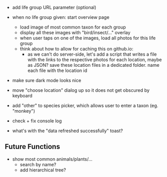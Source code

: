 + add life group URL parameter (optional)
+ when no life group given: start overview page
  + load image of most common taxon for each group
  + display all these images with "bird/insect/…" overlay
  + when user taps on one of the images, load all photos for this life group
  + think about how to allow for caching this on github.io:
    + as we can't do server-side, let's add a script that writes a file with the links to the respective photos for each location, maybe as JSON? save these location files in a dedicated folder. name each file with the location id

+ make sure dark mode looks nice
+ move "choose location" dialog up so it does not get obscured by keyboard
+ add "other" to species picker, which allows user to enter a taxon (eg. "monkey")
+ check + fix console log
+ what's with the "data refreshed successfully" toast?

## Future Functions
+ show most common animals/plants/…
  + search by name?
  + add hierarchical tree?
